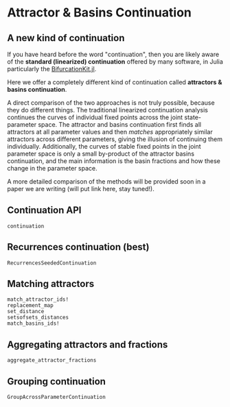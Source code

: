 # Attractor & Basins Continuation

## A new kind of continuation
If you have heard before the word "continuation", then you are likely aware of the **standard (linearized) continuation** offered by many software, in Julia particularly the [BifurcationKit.jl](https://github.com/bifurcationkit/BifurcationKit.jl).

Here we offer a completely different kind of continuation called **attractors & basins continuation**.

A direct comparison of the two approaches is not truly possible, because they do different things. The traditional linearized continuation analysis continues the curves of individual fixed points across the joint state-parameter space. The attractor and basins continuation first finds all attractors at all parameter values and then _matches_ appropriately similar attractors across different parameters, giving the illusion of continuing them individually. Additionally, the curves of stable fixed points in the joint parameter space is only a small by-product of the attractor basins continuation, and the main information is the basin fractions and how these change in the parameter space.

A more detailed comparison of the methods will be provided soon in a paper we are writing (will put link here, stay tuned!).

## Continuation API

```@docs
continuation
```

## Recurrences continuation (best)

```@docs
RecurrencesSeededContinuation
```

## Matching attractors
```@docs
match_attractor_ids!
replacement_map
set_distance
setsofsets_distances
match_basins_ids!
```

## Aggregating attractors and fractions
```@docs
aggregate_attractor_fractions
```

## Grouping continuation
```@docs
GroupAcrossParameterContinuation
```
